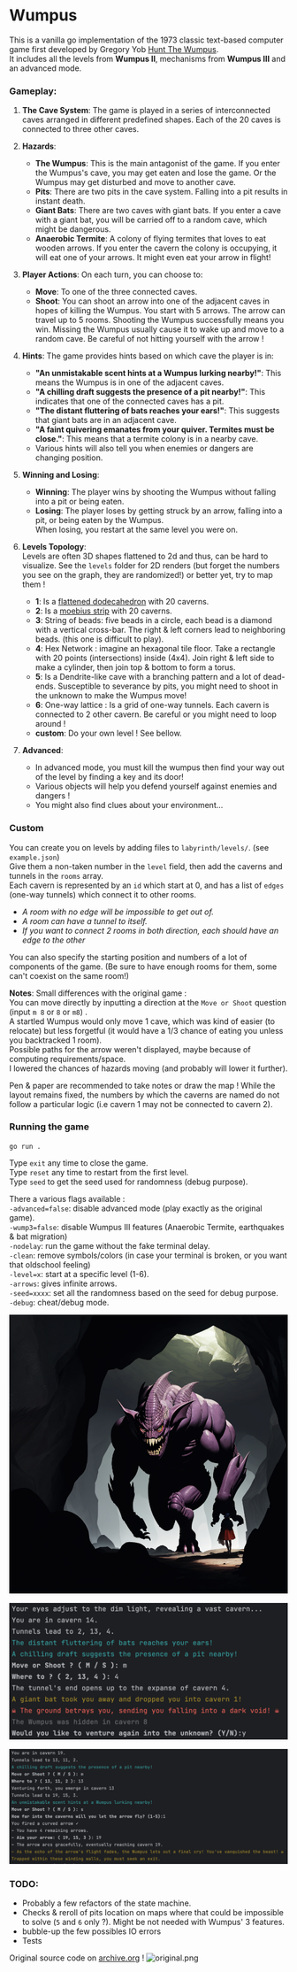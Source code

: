 # Wumpus
This is a vanilla go implementation of the 1973 classic text-based computer game first developed by Gregory Yob [Hunt The Wumpus](https://en.wikipedia.org/wiki/Hunt_the_Wumpus).  
It includes all the levels from **Wumpus II**, mechanisms from **Wumpus III** and an advanced mode.

### Gameplay:

1. **The Cave System**: The game is played in a series of interconnected caves arranged in different predefined shapes. Each of the 20 caves is connected to three other caves.

2. **Hazards**:
   - **The Wumpus**: This is the main antagonist of the game. If you enter the Wumpus's cave, you may get eaten and lose the game. Or the Wumpus may get disturbed and move to another cave.
   - **Pits**: There are two pits in the cave system. Falling into a pit results in instant death.
   - **Giant Bats**: There are two caves with giant bats. If you enter a cave with a giant bat, you will be carried off to a random cave, which might be dangerous.
   - **Anaerobic Termite**: A colony of flying termites that loves to eat wooden arrows. If you enter the cavern the colony is occupying, it will eat one of your arrows. It might even eat your arrow in flight!

3. **Player Actions**: On each turn, you can choose to:
   - **Move**: To one of the three connected caves.
   - **Shoot**: You can shoot an arrow into one of the adjacent caves in hopes of killing the Wumpus. You start with 5 arrows. The arrow can travel up to 5 rooms. Shooting the Wumpus successfully means you win. Missing the Wumpus usually cause it to wake up and move to a random cave. Be careful of not hitting yourself with the arrow !
   
4. **Hints**: The game provides hints based on which cave the player is in:
   - **"An unmistakable scent hints at a Wumpus lurking nearby!"**: This means the Wumpus is in one of the adjacent caves.
   - **"A chilling draft suggests the presence of a pit nearby!"**: This indicates that one of the connected caves has a pit.
   - **"The distant fluttering of bats reaches your ears!"**: This suggests that giant bats are in an adjacent cave.
   - **"A faint quivering emanates from your quiver. Termites must be close."**: This means that a termite colony is in a nearby cave.
   - Various hints will also tell you when enemies or dangers are changing position.

5. **Winning and Losing**:
   - **Winning**: The player wins by shooting the Wumpus without falling into a pit or being eaten.
   - **Losing**: The player loses by getting struck by an arrow, falling into a pit, or being eaten by the Wumpus.  
   When losing, you restart at the same level you were on.

6. **Levels Topology**:  
   Levels are often 3D shapes flattened to 2d and thus, can be hard to visualize. See the `levels` folder for 2D renders (but forget the numbers you see on the graph, they are randomized!) or better yet, try to map them !
   - **1**: Is a [flattened dodecahedron](https://people.math.sc.edu/Burkardt/data/grf/dodecahedron.png) with 20 caverns.
   - **2**: Is a [moebius strip](https://en.wikipedia.org/wiki/M%C3%B6bius_strip) with 20 caverns.
   - **3**: String of beads: five beads in a circle, each bead is a diamond with a vertical cross-bar. The right & left corners lead to neighboring beads. (this one is difficult to play).
   - **4**: Hex Network : imagine an hexagonal tile floor. Take a rectangle with 20 points (intersections) inside (4x4). Join right & left side to make a cylinder, then join top & bottom to form a torus.
   - **5**: Is a Dendrite-like cave with a branching pattern and a lot of dead-ends. Susceptible to severance by pits, you might need to shoot in the unknown to make the Wumpus move! 
   - **6**: One-way lattice : Is a grid of one-way tunnels. Each cavern is connected to 2 other cavern. Be careful or you might need to loop around !
   - **custom**: Do your own level ! See bellow.  


7. **Advanced**:
   - In advanced mode, you must kill the wumpus then find your way out of the level by finding a key and its door!
   - Various objects will help you defend yourself against enemies and dangers !
   - You might also find clues about your environment...

### Custom
You can create you on levels by adding files to `labyrinth/levels/`. (see `example.json`)  
Give them a non-taken number in the `level` field, then add the caverns and tunnels in the `rooms` array.  
Each cavern is represented by an `id` which start at 0, and has a list of `edges` (one-way tunnels) which connect it to other rooms.
* _A room with no edge will be impossible to get out of._
* _A room can have a tunnel to itself._
* _If you want to connect 2 rooms in both direction, each should have an edge to the other_  

You can also specify the starting position and numbers of a lot of components of the game. (Be sure to have enough rooms for them, some can't coexist on the same room!)

**Notes**: Small differences with the original game :  
You can move directly by inputting a direction at the `Move or Shoot` question (input `m 8` or `8` or `m8`) .  
A startled Wumpus would only move 1 cave, which was kind of easier (to relocate) but less forgetful (it would have a 1/3 chance of eating you unless you backtracked 1 room).  
Possible paths for the arrow weren't displayed, maybe because of computing requirements/space.  
I lowered the chances of hazards moving (and probably will lower it further).

Pen & paper are recommended to take notes or draw the map !
While the layout remains fixed, the numbers by which the caverns are named do not follow a particular logic (i.e cavern 1 may not be connected to cavern 2).

### Running the game
```
go run .
```
Type `exit` any time to close the game.  
Type `reset` any time to restart from the first level.  
Type `seed` to get the seed used for randomness (debug purpose).

There a various flags available :  
`-advanced=false`: disable advanced mode (play exactly as the original game).  
`-wump3=false`: disable Wumpus III features (Anaerobic Termite, earthquakes & bat migration)  
`-nodelay`: run the game without the fake terminal delay.  
`-clean`: remove symbols/colors (in case your terminal is broken, or you want that oldschool feeling)  
`-level=x`: start at a specific level (1-6).  
`-arrows`: gives infinite arrows.  
`-seed=xxxx`: set all the randomness based on the seed for debug purpose.  
`-debug`: cheat/debug mode.  

![cover](cover.png)

![screenshot1](screenshot1.png)

![screenshot2](screenshot2.png)

### TODO:
* Probably a few refactors of the state machine.
* Checks & reroll of pits location on maps where that could be impossible to solve (`5` and `6` only ?). Might be not needed with Wumpus' 3 features.
* bubble-up the few possibles IO errors
* Tests

Original source code on [archive.org](https://archive.org/details/CreativeComputingv01n05SeptemberOctober1975/page/n51/mode/2up) !
![original.png](original.png)
